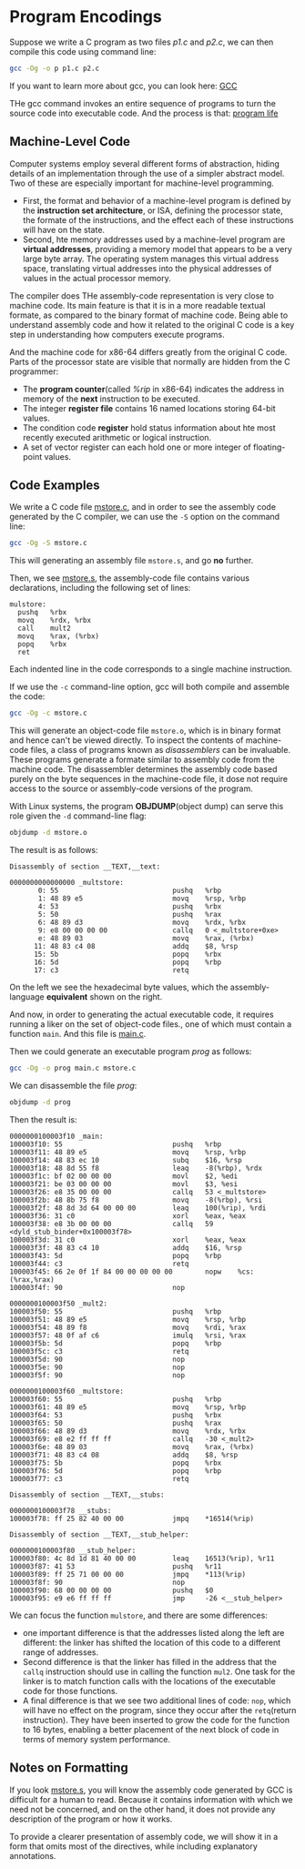 # Program Encodings

Suppose we write a C program as two files *p1.c* and *p2.c*, we can then compile this code using command line:

```bash
gcc -Og -o p p1.c p2.c
```

If you want to learn more about gcc, you can look here: [GCC](../../../C1/note/GCC/README.md)

THe gcc command invokes an entire sequence of programs to turn the source code into executable code. And the process is that: [program life](../../../C1/note/hello/hello.c)

## Machine-Level Code

Computer systems employ several different forms of abstraction, hiding details of an implementation through the use of a simpler abstract model. Two of these are especially important for machine-level programming.

- First, the format and behavior of a machine-level program is defined by the **instruction set architecture**, or ISA, defining the processor state, the formate of the instructions, and the effect each of these instructions will have on the state.
- Second, hte memory addresses used by a machine-level program are **virtual addresses**, providing a memory model that appears to be a very large byte array. The operating system manages this virtual address space, translating virtual addresses into the physical addresses of values in the actual processor memory.

The compiler does THe assembly-code representation is very close to machine code. Its main feature is that it is in a more readable textual formate, as compared to the binary format of machine code. Being able to understand assembly code and how it related to the original C code is a key step in understanding how computers execute programs.

And the machine code for x86-64 differs greatly from the original C code. Parts of the processor state are visible that normally are hidden from the C programmer:

- The **program counter**(called *%rip* in x86-64) indicates the address in memory of the **next** instruction to be executed.
- The integer **register file** contains 16 named locations storing 64-bit values.
- The condition code **register** hold status information about hte most recently executed arithmetic or logical instruction.
- A set of vector register can each hold one or more integer of floating-point values.

## Code Examples

We write a C code file [mstore.c](./mstore.c), and in order to see the assembly code generated by the C compiler, we can use the `-S` option on the command line:

```bash
gcc -Og -S mstore.c
```

This will generating an assembly file `mstore.s`, and go **no** further.

Then, we see [mstore.s](./mstore.s), the assembly-code file contains various declarations, including the following set of lines:

```x86asm
mulstore:
  pushq   %rbx
  movq    %rdx, %rbx
  call    mult2
  movq    %rax, (%rbx)
  popq    %rbx
  ret
```

Each indented line in the code corresponds to a single machine instruction.

If we use the `-c` command-line option, gcc will both compile and assemble the code:

```bash
gcc -Og -c mstore.c
```

This will generate an object-code file `mstore.o`, which is in binary format and hence can't be viewed directly. To inspect the contents of machine-code files, a class of programs known as *disassemblers* can be invaluable.  These programs generate a formate similar to assembly code from the machine code. The disassembler determines the assembly code based purely on the byte sequences in the machine-code file, it dose not require access to the source or assembly-code versions of the program.

With Linux systems, the program **OBJDUMP**(object dump) can serve this role given the `-d` command-line flag:

```bash
objdump -d mstore.o
```

The result is as follows:

```x86asm
Disassembly of section __TEXT,__text:

0000000000000000 _multstore:
       0: 55                            pushq   %rbp
       1: 48 89 e5                      movq    %rsp, %rbp
       4: 53                            pushq   %rbx
       5: 50                            pushq   %rax
       6: 48 89 d3                      movq    %rdx, %rbx
       9: e8 00 00 00 00                callq   0 <_multstore+0xe>
       e: 48 89 03                      movq    %rax, (%rbx)
      11: 48 83 c4 08                   addq    $8, %rsp
      15: 5b                            popq    %rbx
      16: 5d                            popq    %rbp
      17: c3                            retq
```

On the left we see the hexadecimal byte values, which the assembly-language **equivalent** shown on the right.

And now, in order to generating the actual executable code, it requires running a liker on the set of object-code files., one of which must contain a function `main`. And this file is [main.c](./main.c).

Then we could generate an executable program *prog* as follows:

```bash
gcc -Og -o prog main.c mstore.c
```

We can disassemble the file *prog*:

```bash
objdump -d prog
```

Then the result is:

```x86asm
0000000100003f10 _main:
100003f10: 55                           pushq   %rbp
100003f11: 48 89 e5                     movq    %rsp, %rbp
100003f14: 48 83 ec 10                  subq    $16, %rsp
100003f18: 48 8d 55 f8                  leaq    -8(%rbp), %rdx
100003f1c: bf 02 00 00 00               movl    $2, %edi
100003f21: be 03 00 00 00               movl    $3, %esi
100003f26: e8 35 00 00 00               callq   53 <_multstore>
100003f2b: 48 8b 75 f8                  movq    -8(%rbp), %rsi
100003f2f: 48 8d 3d 64 00 00 00         leaq    100(%rip), %rdi
100003f36: 31 c0                        xorl    %eax, %eax
100003f38: e8 3b 00 00 00               callq   59 <dyld_stub_binder+0x100003f78>
100003f3d: 31 c0                        xorl    %eax, %eax
100003f3f: 48 83 c4 10                  addq    $16, %rsp
100003f43: 5d                           popq    %rbp
100003f44: c3                           retq
100003f45: 66 2e 0f 1f 84 00 00 00 00 00        nopw    %cs:(%rax,%rax)
100003f4f: 90                           nop

0000000100003f50 _mult2:
100003f50: 55                           pushq   %rbp
100003f51: 48 89 e5                     movq    %rsp, %rbp
100003f54: 48 89 f8                     movq    %rdi, %rax
100003f57: 48 0f af c6                  imulq   %rsi, %rax
100003f5b: 5d                           popq    %rbp
100003f5c: c3                           retq
100003f5d: 90                           nop
100003f5e: 90                           nop
100003f5f: 90                           nop

0000000100003f60 _multstore:
100003f60: 55                           pushq   %rbp
100003f61: 48 89 e5                     movq    %rsp, %rbp
100003f64: 53                           pushq   %rbx
100003f65: 50                           pushq   %rax
100003f66: 48 89 d3                     movq    %rdx, %rbx
100003f69: e8 e2 ff ff ff               callq   -30 <_mult2>
100003f6e: 48 89 03                     movq    %rax, (%rbx)
100003f71: 48 83 c4 08                  addq    $8, %rsp
100003f75: 5b                           popq    %rbx
100003f76: 5d                           popq    %rbp
100003f77: c3                           retq

Disassembly of section __TEXT,__stubs:

0000000100003f78 __stubs:
100003f78: ff 25 82 40 00 00            jmpq    *16514(%rip)

Disassembly of section __TEXT,__stub_helper:

0000000100003f80 __stub_helper:
100003f80: 4c 8d 1d 81 40 00 00         leaq    16513(%rip), %r11
100003f87: 41 53                        pushq   %r11
100003f89: ff 25 71 00 00 00            jmpq    *113(%rip)
100003f8f: 90                           nop
100003f90: 68 00 00 00 00               pushq   $0
100003f95: e9 e6 ff ff ff               jmp     -26 <__stub_helper>
```

We can focus the function `mulstore`, and there are some differences:

- one important difference is that the addresses listed along the left are different: the linker has shifted the location of this code to a different range of addresses.
- Second difference is that the linker has filled in the address that the `callq` instruction should use in calling the function `mul2`. One task for the linker is to match function calls with the locations of the executable code for those functions.
- A final difference is that we see two additional lines of code: `nop`, which will have no effect on the program, since they occur after the `retq`(return instruction). They have been inserted to grow the code for the function to 16 bytes, enabling a better placement of the next block of code in terms of memory system performance.

## Notes on Formatting

If you look [mstore.s](./mstore.s), you will know the assembly code generated by GCC is difficult for a human to read. Because it contains information with which we need not be concerned, and on the other hand, it does not provide any description of the program or how it works.

To provide a clearer presentation of assembly code, we will show it in a form that omits most of the directives, while including explanatory annotations.
